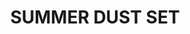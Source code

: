 ---
title: "SUMMER DUST SET"
price: "1500" 
desc: "Set efekata"
img_path: "/assets/img/A.MIG-7401.jpg"
brand: AMMO
available: false
special_offer: false
new: false
soon: false
cat: "Weathering"
subcat: "wet-setovi"
subsubcat: "wet-setovi"
sifra: "A.MIG-7401"
---
